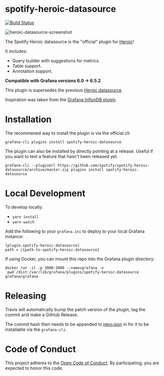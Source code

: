 # spotify-heroic-datasource

[![Build Status](https://travis-ci.org/spotify/spotify-heroic-datasource.svg?branch=master)](https://travis-ci.org/spotify/spotify-heroic-datasource)

![heroic-datasource-screenshot](https://github.com/spotify/spotify-heroic-datasource/raw/master/heroic-datasource-screenshot.png "Heroic Datasource Plugin")

The Spotify Heroic datasource is the "official" plugin for [Heroic](https://github.com/spotify/heroic)!

It includes:
* Query builder with suggestions for metrics.
* Table support.
* Annotation support.

**Compatible with Grafana versions 6.0 -> 6.5.2**

This plugin is supersedes the previous [Heroic datasource](https://github.com/udoprog/udoprog-heroic-datasource).

Inspiration was taken from the [Grafana InfluxDB plugin](https://github.com/grafana/grafana/tree/master/public/app/plugins/datasource/influxdb).


# Installation

The recommened way to install the plugin is via the official cli:

`grafana-cli plugins install spotify-heroic-datasource`


The plugin can also be installed by directly pointing at a release. Useful if you want to test a feature that hasn't been released yet.

`grafana-cli --pluginUrl https://github.com/spotify/spotify-heroic-datasource/archive/master.zip plugins install spotify-heroic-datasource`


# Local Development

To develop locally:
- `yarn install`
- `yarn watch`

Add the following to your `grafana.ini` to deploy to your local Grafana instance:
```
[plugin.spotify-heroic-datasource]
path = /{path-to-spotify-heroic-datasource}
```

If using Docker, you can mount this repo into the Grafana plugin directory:

```
docker run -it -p 3000:3000 --name=grafana -v `pwd`/dist:/var/lib/grafana/plugins/spotify-heroic-datasource grafana/grafana
```


# Releasing

Travis will automatically bump the patch version of the plugin, tag the commit and make a GitHub Release.

The commit hash then needs to be appended to [repo.json](https://github.com/grafana/grafana-plugin-repository/blob/master/repo.json) in for it to be installable
via the `grafana-cli`.



# Code of Conduct

This project adheres to the [Open Code of Conduct][code-of-conduct]. By participating, you are expected to honor this code.

[code-of-conduct]: https://github.com/spotify/code-of-conduct/blob/master/code-of-conduct.md
